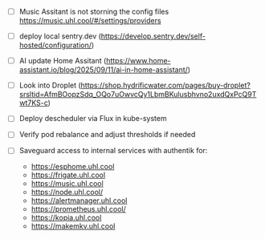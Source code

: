 - [ ] Music Assitant is not storning the config files https://music.uhl.cool/#/settings/providers
- [ ] deploy local sentry.dev (https://develop.sentry.dev/self-hosted/configuration/)
- [ ] AI update Home Assitant (https://www.home-assistant.io/blog/2025/09/11/ai-in-home-assistant/)
- [ ] Look into Droplet (https://shop.hydrificwater.com/pages/buy-droplet?srsltid=AfmBOopzSdq_OQo7uOwvcQy1LbmBKulusbhvno2uxdQxPcQ9Twt7KS-c)
- [ ] Deploy descheduler via Flux in kube-system
- [ ] Verify pod rebalance and adjust thresholds if needed

- [ ] Saveguard access to internal services with authentik for:
  - https://esphome.uhl.cool
  - https://frigate.uhl.cool
  - https://music.uhl.cool
  - https://node.uhl.cool/
  - https://alertmanager.uhl.cool
  - https://prometheus.uhl.cool/
  - https://kopia.uhl.cool
  - https://makemkv.uhl.cool
